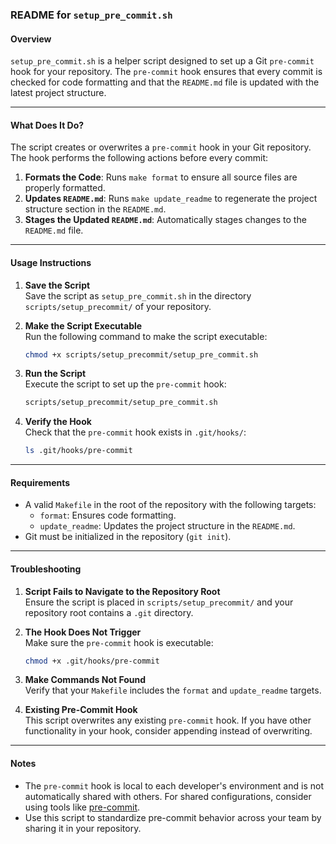 ### README for `setup_pre_commit.sh`

#### Overview

`setup_pre_commit.sh` is a helper script designed to set up a Git `pre-commit` hook for your repository. The `pre-commit` hook ensures that every commit is checked for code formatting and that the `README.md` file is updated with the latest project structure.

---

#### What Does It Do?

The script creates or overwrites a `pre-commit` hook in your Git repository. The hook performs the following actions before every commit:

1. **Formats the Code**: Runs `make format` to ensure all source files are properly formatted.
2. **Updates `README.md`**: Runs `make update_readme` to regenerate the project structure section in the `README.md`.
3. **Stages the Updated `README.md`**: Automatically stages changes to the `README.md` file.

---

#### Usage Instructions

1. **Save the Script**  
   Save the script as `setup_pre_commit.sh` in the directory `scripts/setup_precommit/` of your repository.

2. **Make the Script Executable**  
   Run the following command to make the script executable:

   ```bash
   chmod +x scripts/setup_precommit/setup_pre_commit.sh
   ```

3. **Run the Script**  
   Execute the script to set up the `pre-commit` hook:

   ```bash
   scripts/setup_precommit/setup_pre_commit.sh
   ```

4. **Verify the Hook**  
   Check that the `pre-commit` hook exists in `.git/hooks/`:
   ```bash
   ls .git/hooks/pre-commit
   ```

---

#### Requirements

- A valid `Makefile` in the root of the repository with the following targets:
  - `format`: Ensures code formatting.
  - `update_readme`: Updates the project structure in the `README.md`.
- Git must be initialized in the repository (`git init`).

---

#### Troubleshooting

1. **Script Fails to Navigate to the Repository Root**  
   Ensure the script is placed in `scripts/setup_precommit/` and your repository root contains a `.git` directory.

2. **The Hook Does Not Trigger**  
   Make sure the `pre-commit` hook is executable:

   ```bash
   chmod +x .git/hooks/pre-commit
   ```

3. **Make Commands Not Found**  
   Verify that your `Makefile` includes the `format` and `update_readme` targets.

4. **Existing Pre-Commit Hook**  
   This script overwrites any existing `pre-commit` hook. If you have other functionality in your hook, consider appending instead of overwriting.

---

#### Notes

- The `pre-commit` hook is local to each developer's environment and is not automatically shared with others. For shared configurations, consider using tools like [pre-commit](https://pre-commit.com/).
- Use this script to standardize pre-commit behavior across your team by sharing it in your repository.

